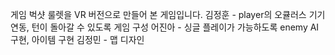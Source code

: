 게임 벅샷 룰렛을 VR 버전으로 만들어 본 게임입니다.
김정훈 - player의 오큘러스 기기 연동, 턴이 돌아갈 수 있도록 게임 구성
어진아 - 싱글 플레이가 가능하도록 enemy AI 구현, 아이템 구현
김정민 - 맵 디자인
